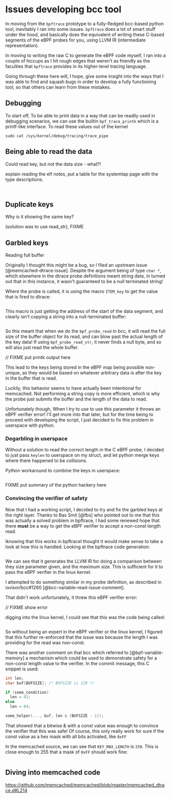 # Issues developing bcc tool

In moving from the `bpftrace` prototype to a fully-fledged bcc-based python
tool, inevitably I ran into some issues. `bpftrace` does a lot of smart stuff
under the hood, and basically does the equivalent of writing these C-based
segments of the eBPF probes for you, using LLVM IR (intermediate
representation).

In moving to writing the raw C to generate the eBPF code myself, I ran into a
couple of hiccups as I hit rough edges that weren't as friendly as the
faculties that `bpftrace` provides in its higher-level tracing language.

Going through these here will, I hope, give some insight into the ways that I
was able to find and squash bugs in order to develop a fully functioning tool,
so that others can learn from these mistakes.

## Debugging

To start off, To be able to print data in a way that can be readily used in debugging
scenarios, we can use the builtin `bpf_trace_printk` which is a printf-like
interface. To read these values out of the kernel

```
sudo cat /sys/kernel/debug/tracing/trace_pipe
```
## Being able to read the data

Could read key, but not the data size - what?!

explain reading the elf notes, put a table for the systemtap page with the
type descriptions.

```{.gnuassembler include=src/elfnotes.txt startLine=104 endLine=108}
```

```{.gnuassembler include=src/elfnotes.txt startLine=24 endLine=28}
```


## Duplicate keys

Why is it showing the same key?

(solution was to use read_str), FIXME

## Garbled keys

Reading full buffer


Originally I thought this might be a bug, so I filed an upstream issue
[@memcached-dtrace-issue]. Despite the argument being of type `char *`, which
elsewhere in the dtrace probe definitions meant string data, in turned out that
in this instance, it wasn't guaranteed to be a null terminated string!

Where the probe is called, it is using the macro `ITEM_key` to get the value
that is fired to dtrace:

```{.c include=src/memcached/memcached.c startLine=1378 endLine=1378}
```

This macro is just getting the address of the start of the data segment, and
clearly isn't copying a string into a null-terminated buffer:

```{.c include=src/memcached/memcached.h startLine=116 endLine=116}
```

So this meant that when we do the `bpf_probe_read` in bcc, it will read the
full size of the buffer object for its read, and can blow past the actual
length of the key data! If using `bpf_probe_read_str`, it never finds a null
byte, and so will also just read the whole buffer.

// FIXME put printk output here

This lead to the keys being stored in the eBPF map being possible non-unique,
as they would be based on whatever arbitrary data is after the key in the
buffer that is read.

Luckily, this behavior seems to have actually been intentional for memcached.
Not performing a string copy is more efficient, which is why the probe just
submits the buffer and the length of the data to read.

Unfortunately though, When I try to use to use this parameter it throws an eBPF
verifier error! I'll get more into that later, but for the time being to
proceed with developing the script, I just decided to fix this problem in
userspace with python.

### Degarbling in userspace

Without a solution to read the correct length in the C eBPF probe, I decided to
just pass `keylen` to userspace on my struct, and let python merge keys where
there happened to be collisions.

Python workaround to combine the keys in userspace:

```python

```

FIXME put summary of the python hackery here

### Convincing the verifier of safety

Now that I had a working script, I decided to try and fix the garbled keys at
the right layer. Thanks to Bas Smit [@fbs] who pointed out to me that this was
actually a solved problem in bpftrace, I had some renewed hope that there
**must** be a way to get the eBPF verifier to accept a non-const length read.

Iknowing that this works in bpftraceI thought it would make sense to take a
look at how this is handled. Looking at the bpftrace code generation:

```{.cpp include=src/bpftrace/src/ast/codegen_llvm.cpp startLine=413 endLine=441}
```

We can see that it generates the LLVM IR for doing a comparison between they
size parameter given, and the maximum size. This is sufficient for it to pass
the eBPF verifier in the linux kernel.

I attempted to do something similar in my probe definition, as described in
iovisor/bcc#1260 [@bcc-variable-read-issue-comment].

That didn't work unfortunately, it threw this eBPF verifier error:

// FIXME show error

digging into the linux kernel, I could see that this was the code being called:

```{.c include=src/linux/kernel/bpf/verifier.c startLine=2933 endLine=2954}
```

So without being an expert in the eBPF verifier or the linux kernel, I figured
that this further re-enforced that the issue was because the length I was
providing for the read was non-const.

There was another comment on that bcc which referred to [@bpf-variable-memory]
a mechanism which could be used to demonstrate safety for a non-const length
value to the verifier. In the commit message, this C snippet is used:

```c
int len;
char buf[BUFSIZE]; /* BUFSIZE is 128 */

if (some_condition)
  len = 42;
else
  len = 84;

some_helper(..., buf, len & (BUFSIZE - 1));
```

That showed that a bitwise & with a const value was enough to convince the
verifier that this was safe! Of course, this only really work for sure if the
const value as a hex mask with all bits activated, like `0xFF`

In the memcached source, we can see that `KEY_MAX_LENGTH` is `250`. This is
close enough to 255 that a mask of `0xFF` should work fine:

```{.c include=src/memcached/memcached.h startLine=39 endLine=40}
```



## Diving into memcached code

https://github.com/memcached/memcached/blob/master/memcached_dtrace.d#L214



